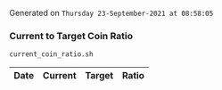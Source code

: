 Generated on `Thursday 23-September-2021 at 08:58:05`

### Current to Target Coin Ratio
`current_coin_ratio.sh`

Date|Current|Target|Ratio
---|---|---|---
